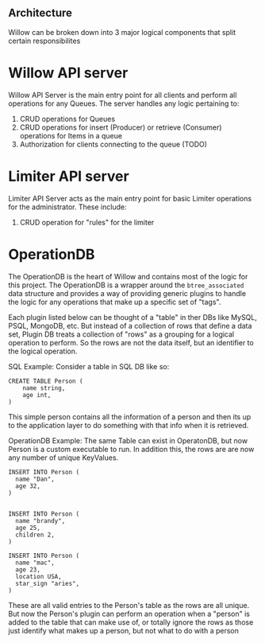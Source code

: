 Architecture
------------

Willow can be broken down into 3 major logical components that split certain responsibilites


# Willow API server

Willow API Server is the main entry point for all clients and perform all operations for any Queues.
The server handles any logic pertaining to:
1. CRUD operations for Queues
2. CRUD operations for insert (Producer) or retrieve (Consumer) operations for Items in a queue
3. Authorization for clients connecting to the queue (TODO)

# Limiter API server

Limiter API Server acts as the main entry point for basic Limiter operations for the administrator.
These include:
1. CRUD operation for "rules" for the limiter

# OperationDB

The OperationDB is the heart of Willow and contains most of the logic for this project. The OperationDB is a wrapper
around the `btree_associated` data structure and provides a way of providing generic plugins to handle the logic
for any operations that make up a specific set of "tags".

Each plugin listed below can be thought of a "table" in ther DBs like MySQL, PSQL, MongoDB, etc. But instead
of a collection of rows that define a data set, Plugin DB treats a collection of "rows" as a grouping for a
logical operation to perform. So the rows are not the data itself, but an identifier to the logical operation.

SQL Example:
Consider a table in SQL DB like so:
```
CREATE TABLE Person (
    name string,
    age int,
)
```
This simple person contains all the information of a person and then its up to the application layer to
do something with that info when it is retrieved.

OperationDB Example:
The same Table can exist in OperatonDB, but now Person is a custom executable to run. In addition this,
the rows are are now any number of unique KeyValues.
``` Psudo Code
INSERT INTO Person (
  name "Dan",
  age 32,
)


INSERT INTO Person (
  name "brandy",
  age 25,
  children 2,
)

INSERT INTO Person (
  name "mac",
  age 23,
  location USA,
  star_sign "aries",
)
```
These are all valid entries to the Person's table as the rows are all unique. But now the Person's plugin can perform
an operation when a "person" is added to the table that can make use of, or totally ignore the rows as those just identify
what makes up a person, but not what to do with a person
